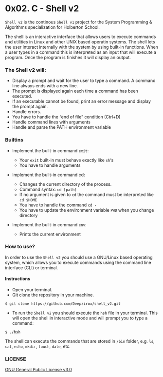 # 0x02. C - Shell v2

`Shell v2` is the continous `Shell v1` project for the System Programming & Algorithms specialization for Holberton School.

The shell is an interactive interface that allows users to execute commands and utilities in Linux and other UNIX based operatin systems. The shell lets the user interact internally with the system by using built-in functions. When a user types in a command this is interpreted as an input that will execute a program. Once the program is finishes it will display an output.

### The Shell v2 will:

- Display a prompt and wait for the user to type a command. A command line always ends with a new line.
- The prompt is displayed again each time a command has been executed.
- If an executable cannot be found, print an error message and display the prompt again.
- Handle errors.
- You have to handle the “end of file” condition (Ctrl+D)
- Handle command lines with arguments
- Handle and parse the PATH environment variable

### Builtins

- Implement the built-in command `exit`:
  - Your `exit` built-in must behave exactly like `sh`‘s
  - You have to handle arguments

- Implement the built-in command cd:
  - Changes the current directory of the process.
  - Command syntax: `cd [path]`
  - If no argument is given to `cd` the command must be interpreted like `cd $HOME`
  - You have to handle the command `cd -`
  - You have to update the environment variable `PWD` when you change directory

- Implement the built-in command `env`:
  - Prints the current environment

### How to use?

In order to use the `Shell v2` you should use a GNU/Linux based operating system, which allows you to execute commands using the command line interface (CLI) or terminal.

#### Instructions

- Open your terminal.
- Git clone the repository in your machine.

`$ git clone https://github.com/Deepzirox/shell_v2.git`
- To run the `Shell v2` you should execute the `hsh` file in your terminal. This will open the shell in interactive mode and will prompt you to type a command:

`$ ./hsh`

The shell can execute the commands that are stored in `/bin` folder, e.g. `ls`, `cat`, `echo`, `mkdir`, `touch`, `date`, etc. 

### LICENSE

[GNU General Public License v3.0](https://github.com/Deepzirox/shell_v2/blob/master/LICENSE)